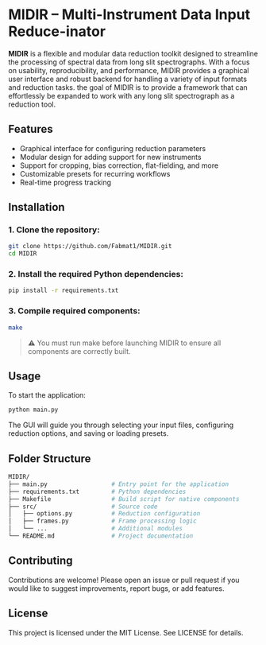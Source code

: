 # MIDIR – Multi-Instrument Data Input Reduce-inator

**MIDIR** is a flexible and modular data reduction toolkit designed to streamline the processing of spectral data from long slit spectrographs. With a focus on usability, reproducibility, and performance, MIDIR provides a graphical user interface and robust backend for handling a variety of input formats and reduction tasks. the goal of MIDIR is to provide a framework that can effortlessly be expanded to work with any long slit spectrograph as a reduction tool.

## Features

- Graphical interface for configuring reduction parameters
- Modular design for adding support for new instruments
- Support for cropping, bias correction, flat-fielding, and more
- Customizable presets for recurring workflows
- Real-time progress tracking

## Installation

### 1. Clone the repository:
```bash
git clone https://github.com/Fabmat1/MIDIR.git
cd MIDIR
```
### 2. Install the required Python dependencies:

```bash
pip install -r requirements.txt
```

### 3. Compile required components:

```bash
make
```

> ⚠️ You must run make before launching MIDIR to ensure all components are correctly built.

## Usage

To start the application:

```bash
python main.py
```

The GUI will guide you through selecting your input files, configuring reduction options, and saving or loading presets.

## Folder Structure

```bash
MIDIR/
├── main.py                  # Entry point for the application
├── requirements.txt         # Python dependencies
├── Makefile                 # Build script for native components
├── src/                     # Source code
│   ├── options.py           # Reduction configuration
│   ├── frames.py            # Frame processing logic
│   └── ...                  # Additional modules
└── README.md                # Project documentation
```

## Contributing

Contributions are welcome! Please open an issue or pull request if you would like to suggest improvements, report bugs, or add features.

## License

This project is licensed under the MIT License. See LICENSE for details.
